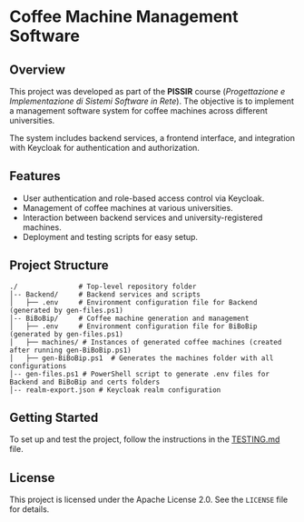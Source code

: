 # Coffee Machine Management Software

## Overview

This project was developed as part of the **PISSIR** course (*Progettazione e Implementazione di Sistemi Software in Rete*). The objective is to implement a management software system for coffee machines across different universities.

The system includes backend services, a frontend interface, and integration with Keycloak for authentication and authorization.

## Features

- User authentication and role-based access control via Keycloak.
- Management of coffee machines at various universities.
- Interaction between backend services and university-registered machines.
- Deployment and testing scripts for easy setup.

## Project Structure

```
./               # Top-level repository folder
│-- Backend/     # Backend services and scripts
│   ├── .env     # Environment configuration file for Backend (generated by gen-files.ps1)
│-- BiBoBip/     # Coffee machine generation and management
│   ├── .env     # Environment configuration file for BiBoBip (generated by gen-files.ps1)
│   ├── machines/ # Instances of generated coffee machines (created after running gen-BiBoBip.ps1)
│   ├── gen-BiBoBip.ps1  # Generates the machines folder with all configurations
│-- gen-files.ps1 # PowerShell script to generate .env files for Backend and BiBoBip and certs folders
│-- realm-export.json # Keycloak realm configuration
```

## Getting Started

To set up and test the project, follow the instructions in the [TESTING.md](TESTING.md) file.

## License

This project is licensed under the Apache License 2.0. See the `LICENSE` file for details.

